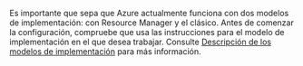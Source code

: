Es importante que sepa que Azure actualmente funciona con dos modelos de implementación: con Resource Manager y el clásico. Antes de comenzar la configuración, compruebe que usa las instrucciones para el modelo de implementación en el que desea trabajar. Consulte [Descripción de los modelos de implementación](../articles/resource-manager-deployment-model.md) para más información.


